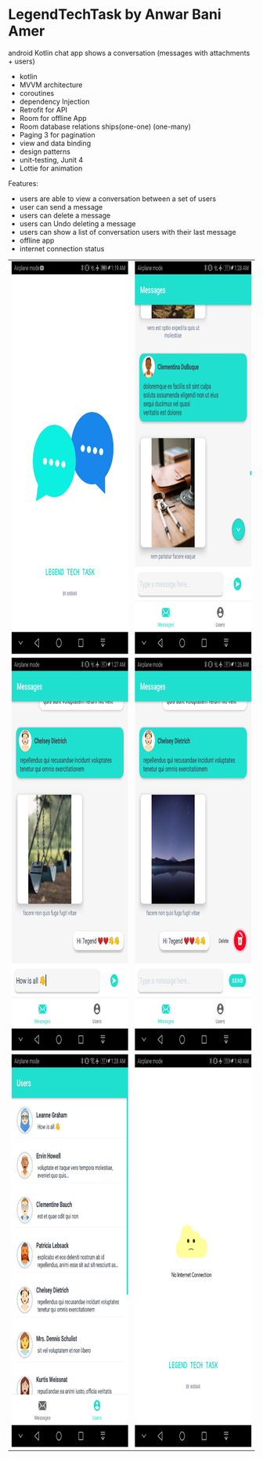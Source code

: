 # LegendTechTask by Anwar Bani Amer
android Kotlin chat app shows a conversation (messages with attachments + users)

- kotlin
- MVVM architecture
- coroutines
- dependency Injection
- Retrofit for API 
- Room for offline App
- Room database relations ships(one-one) (one-many)
- Paging 3 for pagination
- view and data binding
- design patterns
- unit-testing, Junit 4
- Lottie for animation

Features:
- users are able to view a conversation between a set of users
- user can send a message
- users can delete a message
- users can Undo deleting a message
- users can show a list of conversation users with their last message
- offline app
- internet connection status

<table>
  <tr>
    <td><img src="screenshots/Screenshot_20220120-011903.jpg" width=400 height=800></td>
    <td><img src="screenshots/Screenshot_20220120-012847.jpg" width=400 height=800></td>
  </tr>
  <tr>
    <td><img src="screenshots/Screenshot_20220120-012735.jpg" width=400 height=800></td>
    <td><img src="screenshots/Screenshot_20220120-012645.jpg" width=400 height=800></td>
  </tr>
  <tr>
    <td><img src="screenshots/Screenshot_20220120-012853.jpg" width=400 height=800></td>
    <td><img src="screenshots/Screenshot_20220120-014840.jpg" width=400 height=800></td>
  </tr>
 </table>
